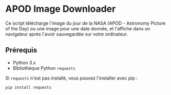 # APOD Image Downloader

Ce script télécharge l'image du jour de la NASA (APOD - Astronomy Picture of the Day) ou une image pour une date donnée, et l'affiche dans un navigateur après l'avoir sauvegardée sur votre ordinateur.

## Prérequis

- Python 3.x
- Bibliothèque Python `requests`

Si `requests` n'est pas installé, vous pouvez l'installer avec pip :

```bash
pip install requests
